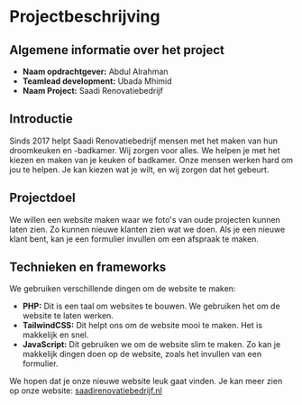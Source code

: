 # Projectbeschrijving

## Algemene informatie over het project

- **Naam opdrachtgever:** Abdul Alrahman
- **Teamlead development:** Ubada Mhimid
- **Naam Project:** Saadi Renovatiebedrijf

## Introductie

Sinds 2017 helpt Saadi Renovatiebedrijf mensen met het maken van hun droomkeuken en -badkamer. Wij zorgen voor alles. We helpen je met het kiezen en maken van je keuken of badkamer. Onze mensen werken hard om jou te helpen. Je kan kiezen wat je wilt, en wij zorgen dat het gebeurt.

## Projectdoel

We willen een website maken waar we foto's van oude projecten kunnen laten zien. Zo kunnen nieuwe klanten zien wat we doen. Als je een nieuwe klant bent, kan je een formulier invullen om een afspraak te maken.

## Technieken en frameworks

We gebruiken verschillende dingen om de website te maken:

- **PHP:** Dit is een taal om websites te bouwen. We gebruiken het om de website te laten werken.
- **TailwindCSS:** Dit helpt ons om de website mooi te maken. Het is makkelijk en snel.
- **JavaScript:** Dit gebruiken we om de website slim te maken. Zo kan je makkelijk dingen doen op de website, zoals het invullen van een formulier.

We hopen dat je onze nieuwe website leuk gaat vinden. Je kan meer zien op onze website: [saadirenovatiebedrijf.nl](https://saadirenovatiebedrijf.nl/)

